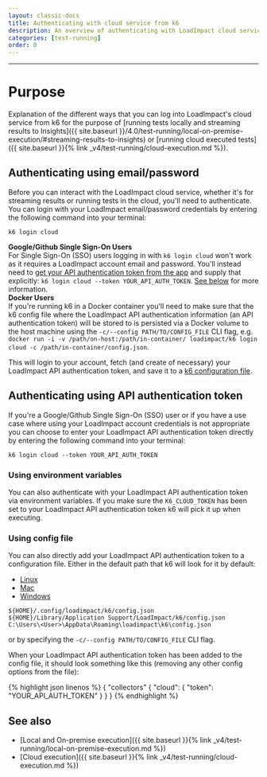 ```yaml
---
layout: classic-docs
title: Authenticating with cloud service from k6
description: An overview of authenticating with LoadImpact cloud service from k6
categories: [test-running]
order: 0
---
```


***

# Purpose

Explanation of the different ways that you can log into LoadImpact's cloud service from k6 for the purpose of [running tests locally and streaming results to Insights]({{ site.baseurl }}/4.0/test-running/local-on-premise-execution/#streaming-results-to-insights) or [running cloud executed tests]({{ site.baseurl }}{% link _v4/test-running/cloud-execution.md %}).

## Authenticating using email/password

Before you can interact with the LoadImpact cloud service, whether it's for streaming results or running tests in the cloud, you'll need to authenticate. You can login with your LoadImpact email/password credentials by entering the following command into your terminal:

`k6 login cloud`

<div class="callout callout-warning" role="alert">
    <b>Google/Github Single Sign-On Users</b><br>
    For Single Sign-On (SSO) users logging in with <code>k6 login cloud</code> won't work as it requires a LoadImpact account email and password. You'll instead need to <a href="https://app.loadimpact.com/account/token">get your API authentication token from the app</a> and supply that explicitly: <code>k6 login cloud --token YOUR_API_AUTH_TOKEN</code>. <a href="#authenticating-using-api-authentication-token">See below</a> for more information.
</div>

<div class="callout callout-warning" role="alert">
    <b>Docker Users</b><br>
    If you're running k6 in a Docker container you'll need to make sure that the k6 config file where the LoadImpact API authentication information (an API authentication token) will be stored to is persisted via a Docker volume to the host machine using the <code>-c/--config PATH/TO/CONFIG_FILE</code> CLI flag, e.g. <code>docker run -i -v /path/on-host:/path/in-container/ loadimpact/k6 login cloud -c /path/in-container/config.json</code>.
</div>

This will login to your account, fetch (and create of necessary) your LoadImpact API authentication token, and save it to a [k6 configuration file](#using-config-file).

## Authenticating using API authentication token

If you're a Google/Github Single Sign-On (SSO) user or if you have a use case where using your LoadImpact account credentials is not appropriate you can choose to enter your LoadImpact API authentication token directly by entering the following command into your terminal:

`k6 login cloud --token YOUR_API_AUTH_TOKEN`

### Using environment variables

You can also authenticate with your LoadImpact API authentication token via environment variables. If you make sure the `K6_CLOUD_TOKEN` has been set to your LoadImpact API authentication token k6 will pick it up when executing.

### Using config file

You can also directly add your LoadImpact API authentication token to a configuration file. Either in the default path that k6 will look for it by default:

<div class="row platform-tabs">
    <div class="col-12">
        <ul class="nav nav-pills mb-3" role="tablist">
            <li class="nav-item">
                <a class="nav-link active" id="platform-tabs-link-linux" data-toggle="pill" href="#platform-tabs-content-linux" role="tab">Linux</a>
            </li>
            <li class="nav-item">
                <a class="nav-link" id="platform-tabs-link-macos" data-toggle="pill" href="#platform-tabs-content-macos" role="tab">Mac</a>
            </li>
            <li class="nav-item">
                <a class="nav-link" id="platform-tabs-link-windows" data-toggle="pill" href="#platform-tabs-content-windows" role="tab">Windows</a>
            </li>
        </ul>
        <div class="tab-content">
            <div class="tab-pane fade show active" id="platform-tabs-content-linux" role="tabpanel" aria-labelledby="platform-tabs-link-linux">
                <code>${HOME}/.config/loadimpact/k6/config.json</code>
            </div>
            <div class="tab-pane fade" id="platform-tabs-content-macos" role="tabpanel" aria-labelledby="platform-tabs-link-macos">
                <code>${HOME}/Library/Application Support/LoadImpact/k6/config.json</code>
            </div>
            <div class="tab-pane fade" id="platform-tabs-content-windows" role="tabpanel" aria-labelledby="platform-tabs-link-windows">
                <code>C:\Users\&lt;User&gt;\AppData\Roaming\loadimpact\k6\config.json</code>
            </div>
        </div>
    </div>
</div>

or by specifying the `-c/--config PATH/TO/CONFIG_FILE` CLI flag.

When your LoadImpact API authentication token has been added to the config file, it should look something like this (removing any other config options from the file):

{% highlight json linenos %}
{
    "collectors" {
        "cloud": {
            "token": "YOUR_API_AUTH_TOKEN"
        }
    }
}
{% endhighlight %}

## See also
- [Local and On-premise execution]({{ site.baseurl }}{% link _v4/test-running/local-on-premise-execution.md %})
- [Cloud execution]({{ site.baseurl }}{% link _v4/test-running/cloud-execution.md %})
<!--stackedit_data:
eyJoaXN0b3J5IjpbLTE1MzE4OTIyOF19
-->